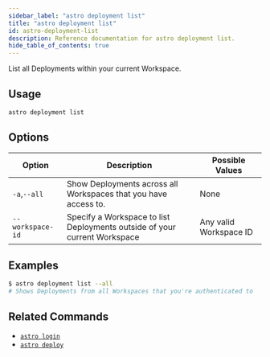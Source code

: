 ```yaml
---
sidebar_label: "astro deployment list"
title: "astro deployment list"
id: astro-deployment-list
description: Reference documentation for astro deployment list.
hide_table_of_contents: true
---
```


List all Deployments within your current Workspace.

## Usage

```bash
astro deployment list
```

## Options

| Option           | Description                                                               | Possible Values        |
| ---------------- | ------------------------------------------------------------------------- | ---------------------- |
| `-a`,`--all`     | Show Deployments across all Workspaces that you have access to.           | None                   |
| `--workspace-id` | Specify a Workspace to list Deployments outside of your current Workspace | Any valid Workspace ID |

## Examples

```bash
$ astro deployment list --all
# Shows Deployments from all Workspaces that you're authenticated to
```

## Related Commands

- [`astro login`](cli/astro-login.md)
- [`astro deploy`](cli/astro-deploy.md)
